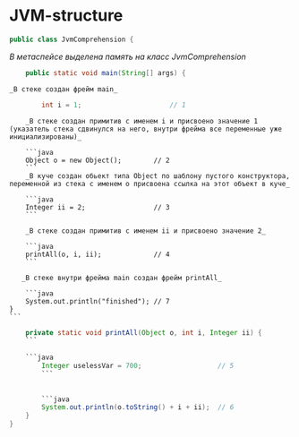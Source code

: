 # JVM-structure

```java
public class JvmComprehension {
```

_В метаспейсе выделена память на класс JvmComprehension_

```java
    public static void main(String[] args) {
```
    
    _В стеке создан фрейм main_
    
```java
        int i = 1;                      // 1
```
        
        _В стеке создан примитив с именем i и присвоено значение 1 (указатель стека сдвинулся на него, внутри фрейма все переменные уже инициализированы)_
        
        ```java
        Object o = new Object();        // 2
        ```
        _В куче создан обьект типа Object по шаблону пустого конструктора, переменной из стека с именем o присвоена ссылка на этот объект в куче_
        
        ```java
        Integer ii = 2;                 // 3
        ```
        
        _В стеке создан примитив с именем ii и присвоено значение 2_
        
        ```java
        printAll(o, i, ii);             // 4
        ```
        
       _В стеке внутри фрейма main создан фрейм printAll_
        
        ```java
        System.out.println("finished"); // 7
    }
    ```

```java
    private static void printAll(Object o, int i, Integer ii) {
    ```
    
    ```java
        Integer uselessVar = 700;                   // 5
        ```
        
        
        ```java
        System.out.println(o.toString() + i + ii);  // 6
    }
}
```
